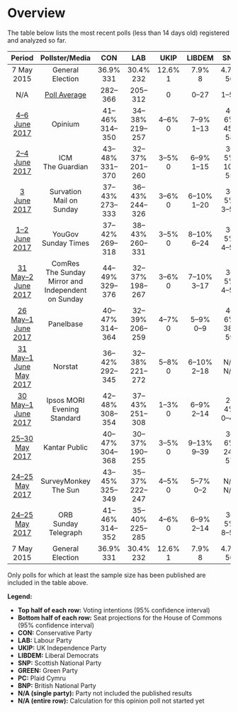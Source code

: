 # Overview

The table below lists the most recent polls (less than 14 days old) registered and analyzed so far.

| Period     | Pollster/Media   | CON | LAB | UKIP | LIBDEM | SNP | GREEN | PC | BNP |
|:----------:|:----------------:|:--:|:--:|:--:|:--:|:--:|:--:|:--:|:--:|
| 7 May 2015 | General Election | 36.9% <br> 331 | 30.4% <br> 232 | 12.6% <br> 1 | 7.9% <br> 8 | 4.7% <br> 56 | 3.8% <br> 1 | 0.6% <br> 3 | 0.0% <br> 0 |
| N/A | [Poll Average](average.html) | 282–366 | 205–312 | 0 | 0–27 | 1–57 | 0–1 | 0–8 | 0 |
| [4–6 June 2017](2017-06-06-Opinium.html) | Opinium | 41–46% <br> 314–350 | 34–38% <br> 219–257 | 4–6% <br> 0 | 7–9% <br> 1–13 | 4–6% <br> 45–58 | 2–3% <br> 0–1 | 0–1% <br> 0–5 | N/A <br> N/A |
| [2–4 June 2017](2017-06-04-ICM.html) | ICM <br> The Guardian | 43–48% <br> 331–370 | 32–37% <br> 201–260 | 3–5% <br> 0 | 6–9% <br> 1–15 | 3–5% <br> 10–55 | 2–4% <br> 0–1 | 1–2% <br> 3–8 | N/A <br> N/A |
| [3 June 2017](2017-06-03-Survation-MoS.html) | Survation <br> Mail on Sunday | 37–43% <br> 273–333 | 36–43% <br> 244–326 | 3–6% <br> 0 | 6–10% <br> 1–20 | 3–5% <br> 3–56 | N/A <br> N/A | 0–1% <br> 0–5 | N/A <br> N/A |
| [1–2 June 2017](2017-06-02-YouGov.html) | YouGov <br> Sunday Times | 37–42% <br> 269–318 | 38–43% <br> 260–331 | 3–5% <br> 0 | 8–10% <br> 6–24 | 3–5% <br> 4–51 | 1–3% <br> 0 | 0–1% <br> 0–4 | N/A <br> N/A |
| [31 May–2 June 2017](2017-06-02-ComRes.html) | ComRes <br> The Sunday Mirror and Independent on Sunday | 44–49% <br> 329–376 | 32–37% <br> 198–267 | 3–6% <br> 0 | 7–10% <br> 3–17 | 3–5% <br> 4–54 | 1–2% <br> 0 | 0–1% <br> 0–5 | 0–0% <br> 0 |
| [26 May–1 June 2017](2017-06-01-Panelbase.html) | Panelbase | 40–47% <br> 314–364 | 32–39% <br> 206–259 | 4–7% <br> 0 | 5–9% <br> 0–9 | 4–6% <br> 38–59 | 1–3% <br> 0 | 1–2% <br> 4–11 | N/A <br> N/A |
| [31 May–1 June May 2017](2017-06-01-Norstat.html) | Norstat | 36–42% <br> 292–345 | 32–38% <br> 221–272 | 5–8% <br> 0 | 6–10% <br> 2–18 | N/A <br> N/A | 2–4% <br> 0–1 | N/A <br> N/A | N/A <br> N/A |
| [30 May–1 June 2017](2017-06-01-Ipsos-MORI.html) | Ipsos MORI <br> Evening Standard | 42–48% <br> 308–354 | 37–43% <br> 251–308 | 1–3% <br> 0 | 6–9% <br> 2–14 | 2–4% <br> 0–42 | 1–3% <br> 0 | 0–1% <br> 0–5 | N/A <br> N/A |
| [25–30 May 2017](2017-05-30-Kantar.html) | Kantar Public | 40–47% <br> 304–368 | 30–37% <br> 190–255 | 3–5% <br> 0 | 9–13% <br> 9–39 | 3–6% <br> 24–57 | 2–5% <br> 0–1 | 0–2% <br> 2–8 | N/A <br> N/A |
| [24–25 May 2017](2017-05-25-SurveyMonkey.html) | SurveyMonkey <br> The Sun | 43–45% <br> 325–349 | 35–37% <br> 222–247 | 4–5% <br> 0 | 5–7% <br> 0–2 | N/A <br> N/A | N/A <br> N/A | N/A <br> N/A | N/A <br> N/A |
| [24–25 May 2017](2017-05-25-ORB.html) | ORB <br> Sunday Telegraph | 41–46% <br> 314–352 | 35–40% <br> 225–285 | 4–6% <br> 0 | 6–9% <br> 2–14 | 3–5% <br> 8–55 | N/A <br> N/A | 0–1% <br> 0–5 | N/A <br> N/A |
| 7 May 2015 | General Election | 36.9% <br> 331 | 30.4% <br> 232 | 12.6% <br> 1 | 7.9% <br> 8 | 4.7% <br> 56 | 3.8% <br> 1 | 0.6% <br> 3 | 0.0% <br> 0 |

Only polls for which at least the sample size has been published are included in the table above.

**Legend:**
+ **Top half of each row:** Voting intentions (95% confidence interval)
+ **Bottom half of each row:** Seat projections for the House of Commons (95% confidence interval)
+ **CON:** Conservative Party
+ **LAB:** Labour Party
+ **UKIP:** UK Independence Party
+ **LIBDEM:** Liberal Democrats
+ **SNP:** Scottish National Party
+ **GREEN:** Green Party
+ **PC:** Plaid Cymru
+ **BNP:** British National Party
+ **N/A (single party):** Party not included the published results
+ **N/A (entire row):** Calculation for this opinion poll not started yet


